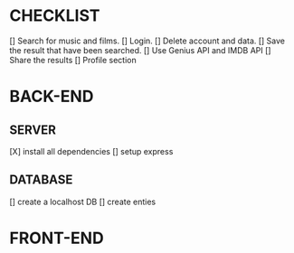 # CHECKLIST
  [] Search for music and films.
  [] Login.
  [] Delete account and data.
  [] Save the result that have been searched.
  [] Use Genius API and IMDB API
  [] Share the results
  [] Profile section

# BACK-END
 ## SERVER
  [X] install all dependencies
  [] setup express
 ## DATABASE
  [] create a localhost DB
  [] create enties

# FRONT-END
